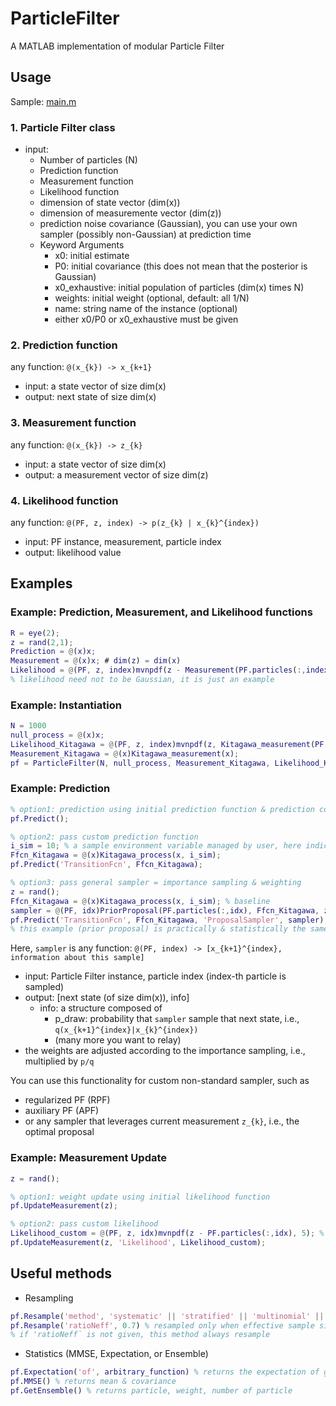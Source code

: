 # ParticleFilter

A MATLAB implementation of modular Particle Filter

## Usage
Sample: [main.m](./main.m)

### 1. Particle Filter class
- input:
  - Number of particles (N)
  - Prediction function
  - Measurement function
  - Likelihood function
  - dimension of state vector (dim(x))
  - dimension of measuremente vector (dim(z))
  - prediction noise covariance (Gaussian), you can use your own sampler (possibly non-Gaussian) at prediction time
  - Keyword Arguments
    - x0: initial estimate
    - P0: initial covariance (this does not mean that the posterior is Gaussian)
    - x0_exhaustive: initial population of particles (dim(x) times N)
    - weights: initial weight (optional, default: all 1/N)
    - name: string name of the instance (optional)
    - either x0/P0 or x0_exhaustive must be given

### 2. Prediction function

any function: `@(x_{k}) -> x_{k+1}`
- input: a state vector of size dim(x)
- output: next state of size dim(x)

### 3. Measurement function
any function: `@(x_{k}) -> z_{k}`
- input: a state vector of size dim(x)
- output: a measurement vector of size dim(z)

### 4. Likelihood function
any function: `@(PF, z, index) -> p(z_{k} | x_{k}^{index})`
- input: PF instance, measurement, particle index
- output: likelihood value


## Examples 
### Example: Prediction, Measurement, and Likelihood functions
```MATLAB
R = eye(2);
z = rand(2,1);
Prediction = @(x)x;
Measurement = @(x)x; # dim(z) = dim(x)
Likelihood = @(PF, z, index)mvnpdf(z - Measurement(PF.particles(:,index)), R);
% likelihood need not to be Gaussian, it is just an example
```

### Example: Instantiation
```MATLAB
N = 1000
null_process = @(x)x;
Likelihood_Kitagawa = @(PF, z, index)mvnpdf(z, Kitagawa_measurement(PF.particles(:,index)), 1);
Measurement_Kitagawa = @(x)Kitagawa_measurement(x);
pf = ParticleFilter(N, null_process, Measurement_Kitagawa, Likelihood_Kitagawa, 1, 1, 1, 'x0_exhaustive', mvnrnd(1, 5, N)');
```

### Example: Prediction
```MATLAB
% option1: prediction using initial prediction function & prediction covariance
pf.Predict();

% option2: pass custom prediction function
i_sim = 10; % a sample environment variable managed by user, here indicating 10-th time step k
Ffcn_Kitagawa = @(x)Kitagawa_process(x, i_sim);
pf.Predict('TransitionFcn', Ffcn_Kitagawa);

% option3: pass general sampler = importance sampling & weighting
z = rand();
Ffcn_Kitagawa = @(x)Kitagawa_process(x, i_sim); % baseline
sampler = @(PF, idx)PriorProposal(PF.particles(:,idx), Ffcn_Kitagawa, z);
pf.Predict('TransitionFcn', Ffcn_Kitagawa, 'ProposalSampler', sampler);
% this example (prior proposal) is practically & statistically the same as option2, as the name suggests
```
Here, `sampler` is any function: `@(PF, index) -> [x_{k+1}^{index}, information about this sample]`
- input: Particle Filter instance, particle index (index-th particle is sampled)
- output: [next state (of size dim(x)), info]
  - info: a structure composed of
    - p_draw: probability that `sampler` sample that next state, i.e., `q(x_{k+1}^{index}|x_{k}^{index})`
    - (many more you want to relay)
- the weights are adjusted according to the importance sampling, i.e., multiplied by `p/q`

You can use this functionality for custom non-standard sampler, such as
- regularized PF (RPF)
- auxiliary PF (APF)
- or any sampler that leverages current measurement `z_{k}`, i.e., the optimal proposal


### Example: Measurement Update
```MATLAB
z = rand();

% option1: weight update using initial likelihood function
pf.UpdateMeasurement(z);

% option2: pass custom likelihood
Likelihood_custom = @(PF, z, idx)mvnpdf(z - PF.particles(:,idx), 5); % different R
pf.UpdateMeasurement(z, 'Likelihood', Likelihood_custom);
```

## Useful methods
- Resampling
```MATLAB
pf.Resample('method', 'systematic' || 'stratified' || 'multinomial' || 'residual') % resampling
pf.Resample('ratioNeff', 0.7) % resampled only when effective sample size (ESS) is less than 0.7N
% if 'ratioNeff` is not given, this method always resample
```
- Statistics (MMSE, Expectation, or Ensemble)
```MATLAB
pf.Expectation('of', arbitrary_function) % returns the expectation of given function w.r.t the current distribution
pf.MMSE() % returns mean & covariance
pf.GetEnsemble() % returns particle, weight, number of particle
```
